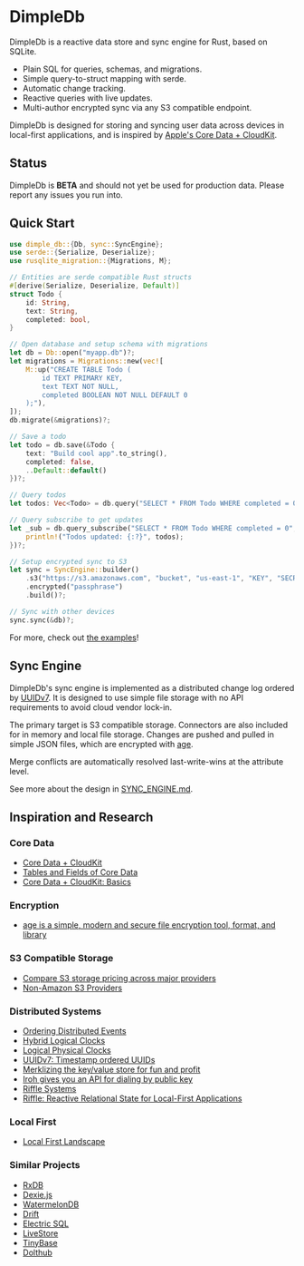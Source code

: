 # DimpleDb

DimpleDb is a reactive data store and sync engine for Rust, based on SQLite.

- Plain SQL for queries, schemas, and migrations.
- Simple query-to-struct mapping with serde.
- Automatic change tracking.
- Reactive queries with live updates.
- Multi-author encrypted sync via any S3 compatible endpoint.

DimpleDb is designed for storing and syncing user data across devices in
local-first applications, and is inspired by 
[Apple's Core Data + CloudKit](https://developer.apple.com/documentation/CoreData/NSPersistentCloudKitContainer).

## Status

DimpleDb is **BETA** and should not yet be used for production data. Please
report any issues you run into.

## Quick Start

```rust
use dimple_db::{Db, sync::SyncEngine};
use serde::{Serialize, Deserialize};
use rusqlite_migration::{Migrations, M};

// Entities are serde compatible Rust structs
#[derive(Serialize, Deserialize, Default)]
struct Todo {
    id: String,
    text: String,
    completed: bool,
}

// Open database and setup schema with migrations
let db = Db::open("myapp.db")?;
let migrations = Migrations::new(vec![
    M::up("CREATE TABLE Todo (
        id TEXT PRIMARY KEY,
        text TEXT NOT NULL,
        completed BOOLEAN NOT NULL DEFAULT 0
    );"),
]);
db.migrate(&migrations)?;

// Save a todo
let todo = db.save(&Todo {
    text: "Build cool app".to_string(),
    completed: false,
    ..Default::default()
})?;

// Query todos
let todos: Vec<Todo> = db.query("SELECT * FROM Todo WHERE completed = 0", ())?;

// Query subscribe to get updates
let _sub = db.query_subscribe("SELECT * FROM Todo WHERE completed = 0", (), |todos| {
    println!("Todos updated: {:?}", todos);
})?;

// Setup encrypted sync to S3
let sync = SyncEngine::builder()
    .s3("https://s3.amazonaws.com", "bucket", "us-east-1", "KEY", "SECRET")?
    .encrypted("passphrase")
    .build()?;

// Sync with other devices
sync.sync(&db)?;
```

For more, check out [the examples](https://github.com/vonnieda/dimple_db/tree/main/examples)!

## Sync Engine

DimpleDb's sync engine is implemented as a distributed change log ordered by 
[UUIDv7](https://datatracker.ietf.org/doc/html/draft-peabody-dispatch-new-uuid-format). 
It is designed to use simple file storage with no API requirements to avoid
cloud vendor lock-in. 

The primary target is S3 compatible storage. Connectors are also included for
in memory and local file storage. Changes are pushed and pulled in simple JSON
files, which are encrypted with [age](https://github.com/FiloSottile/age). 

Merge conflicts are automatically resolved last-write-wins at the attribute
level.

See more about the design in [SYNC_ENGINE.md](SYNC_ENGINE.md).


## Inspiration and Research

### Core Data
- [Core Data + CloudKit](https://developer.apple.com/documentation/CoreData/NSPersistentCloudKitContainer)
- [Tables and Fields of Core Data](https://fatbobman.com/en/posts/tables_and_fields_of_coredata/)
- [Core Data + CloudKit: Basics](https://fatbobman.com/en/posts/coredatawithcloudkit-1/)

### Encryption
- [age is a simple, modern and secure file encryption tool, format, and library](https://github.com/FiloSottile/age)

### S3 Compatible Storage
- [Compare S3 storage pricing across major providers](https://www.s3compare.io/)
- [Non-Amazon S3 Providers](https://github.com/s3fs-fuse/s3fs-fuse/wiki/Non-Amazon-S3)

### Distributed Systems
- [Ordering Distributed Events](https://medium.com/baseds/ordering-distributed-events-29c1dd9d1eff)
- [Hybrid Logical Clocks](https://muratbuffalo.blogspot.com/2014/07/hybrid-logical-clocks.html)
- [Logical Physical Clocks](https://cse.buffalo.edu/tech-reports/2014-04.pdf)
- [UUIDv7: Timestamp ordered UUIDs](https://datatracker.ietf.org/doc/html/draft-peabody-dispatch-new-uuid-format)
- [Merklizing the key/value store for fun and profit](https://joelgustafson.com/posts/2023-05-04/merklizing-the-key-value-store-for-fun-and-profit)
- [Iroh gives you an API for dialing by public key](https://github.com/n0-computer/iroh)
- [Riffle Systems](https://riffle.systems/)
- [Riffle: Reactive Relational State for Local-First Applications](https://dl.acm.org/doi/pdf/10.1145/3586183.3606801)

### Local First
- [Local First Landscape](https://www.localfirst.fm/landscape)

### Similar Projects
- [RxDB](https://github.com/pubkey/rxdb)
- [Dexie.js](https://github.com/dexie/Dexie.js)
- [WatermelonDB](https://github.com/nozbe/WatermelonDB)
- [Drift](https://github.com/simolus3/drift)
- [Electric SQL](https://github.com/electric-sql/electric)
- [LiveStore](https://github.com/livestorejs/livestore)	
- [TinyBase](https://github.com/tinyplex/tinybase)	
- [Dolthub](https://github.com/dolthub/dolt)

